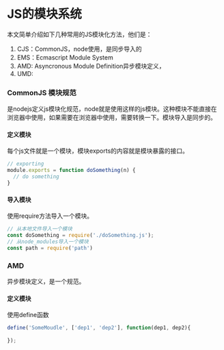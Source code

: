 #  JS的模块系统

本文简单介绍如下几种常用的JS模块化方法，他们是：

1. CJS：CommonJS，node使用，是同步导入的
2. EMS：Ecmascript Module System
3. AMD:  Asyncronous Module Definition异步模块定义，
4. UMD:

### CommonJS 模块规范

是nodejs定义js模块化规范，node就是使用这样的js模块。这种模块不能直接在浏览器中使用，如果需要在浏览器中使用，需要转换一下。模块导入是同步的。

#### 定义模块

每个js文件就是一个模块，模块exports的内容就是模块暴露的接口。

```javascript
// exporting
module.exports = function doSomething(n) {
  // do something
}
```

#### 导入模块

使用require方法导入一个模块。

```javascript
// 从本地文件导入一个模块
const doSomething = require('./doSomething.js'); 
// 从node_modules导入一个模块
const path = require('path')
```

### AMD

异步模块定义，是一个规范。

#### 定义模块

使用define函数

```javascript
define('SomeMoudle', ['dep1', 'dep2'], function(dep1, dep2){
    
});
```



